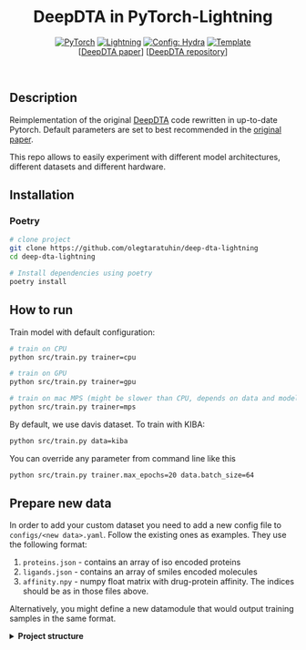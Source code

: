 <div align="center">

# DeepDTA in PyTorch-Lightning

<a href="https://pytorch.org/get-started/locally/"><img alt="PyTorch" src="https://img.shields.io/badge/PyTorch-ee4c2c?logo=pytorch&logoColor=white"></a>
<a href="https://pytorchlightning.ai/"><img alt="Lightning" src="https://img.shields.io/badge/-Lightning-792ee5?logo=pytorchlightning&logoColor=white"></a>
<a href="https://hydra.cc/"><img alt="Config: Hydra" src="https://img.shields.io/badge/Config-Hydra-89b8cd"></a>
<a href="https://github.com/ashleve/lightning-hydra-template"><img alt="Template" src="https://img.shields.io/badge/-Lightning--Hydra--Template-017F2F?style=flat&logo=github&labelColor=gray"></a><br>
\[[DeepDTA paper](https://academic.oup.com/bioinformatics/article/34/17/i821/5093245)\]
\[[DeepDTA repository](https://github.com/hkmztrk/DeepDTA)\]

</div>

<br>

## Description

Reimplementation of the original [DeepDTA](https://github.com/hkmztrk/DeepDTA) code rewritten in up-to-date Pytorch.
Default parameters are set to best recommended in the [original paper](https://academic.oup.com/bioinformatics/article/34/17/i821/5093245).

This repo allows to easily experiment with different model architectures, different datasets and different hardware.

## Installation

### Poetry

```bash
# clone project
git clone https://github.com/olegtaratuhin/deep-dta-lightning
cd deep-dta-lightning

# Install dependencies using poetry
poetry install
```

## How to run

Train model with default configuration:

```bash
# train on CPU
python src/train.py trainer=cpu

# train on GPU
python src/train.py trainer=gpu

# train on mac MPS (might be slower than CPU, depends on data and model sizes)
python src/train.py trainer=mps
```

By default, we use davis dataset. To train with KIBA:

```bash
python src/train.py data=kiba
```

You can override any parameter from command line like this

```bash
python src/train.py trainer.max_epochs=20 data.batch_size=64
```

## Prepare new data

In order to add your custom dataset you need to add a new config file to `configs/<new data>.yaml`.
Follow the existing ones as examples. They use the following format:

1. `proteins.json` - contains an array of iso encoded proteins
2. `ligands.json` - contains an array of smiles encoded molecules
3. `affinity.npy` - numpy float matrix with drug-protein affinity. The indices should be as in those files above.

Alternatively, you might define a new datamodule that would output training samples in the same format.

<details>
<summary><b>Project structure</b></summary>

## Project Structure

The directory structure follows the template:

```
├── .github                   <- Github Actions workflows
│
├── configs                   <- Hydra configs
│   ├── callbacks                <- Callbacks configs
│   ├── data                     <- Data configs
│   ├── debug                    <- Debugging configs
│   ├── experiment               <- Experiment configs
│   ├── extras                   <- Extra utilities configs
│   ├── hparams_search           <- Hyperparameter search configs
│   ├── hydra                    <- Hydra configs
│   ├── local                    <- Local configs
│   ├── logger                   <- Logger configs
│   ├── model                    <- Model configs
│   ├── paths                    <- Project paths configs
│   ├── trainer                  <- Trainer configs
│   │
│   ├── eval.yaml             <- Main config for evaluation
│   └── train.yaml            <- Main config for training
│
├── data                   <- Project data
│
├── logs                   <- Logs generated by hydra and lightning loggers
│
├── notebooks              <- Jupyter notebooks. Naming convention is a number (for ordering),
│                             the creator's initials, and a short `-` delimited description,
│                             e.g. `1.0-jqp-initial-data-exploration.ipynb`.
│
├── scripts                <- Shell scripts
│
├── src                    <- Source code
│   ├── data                     <- Data scripts
│   ├── models                   <- Model scripts
│   ├── utils                    <- Utility scripts
│   │
│   ├── eval.py                  <- Run evaluation
│   └── train.py                 <- Run training
│
├── tests                  <- Tests of any kind
│
├── .env.example              <- Example of file for storing private environment variables
├── .gitignore                <- List of files ignored by git
├── .pre-commit-config.yaml   <- Configuration of pre-commit hooks for code formatting
├── .project-root             <- File for inferring the position of project root directory
├── environment.yaml          <- File for installing conda environment
├── Makefile                  <- Makefile with commands like `make train` or `make test`
├── pyproject.toml            <- Configuration options for testing and linting
├── requirements.txt          <- File for installing python dependencies
├── setup.py                  <- File for installing project as a package
└── README.md
```

</details>

